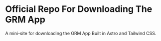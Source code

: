 # Official Repo For Downloading The GRM App

 A mini-site for downloading the GRM App Built in Astro and Tailwind CSS.
